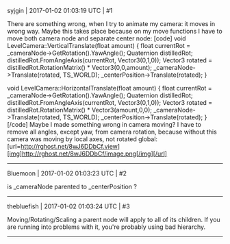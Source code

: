 syjgin | 2017-01-02 01:03:19 UTC | #1

There are something wrong, when I try to animate my camera: it moves in wrong way. Maybe this takes place because on my move functions I have to move both camera node and separate center node:
[code]
void LevelCamera::VerticalTranslate(float amount)
{
    float currentRot = _cameraNode->GetRotation().YawAngle();
    Quaternion distilledRot;
    distilledRot.FromAngleAxis(currentRot, Vector3(0,1,0));
    Vector3 rotated = distilledRot.RotationMatrix() * Vector3(0,0,amount);
    _cameraNode->Translate(rotated, TS_WORLD);
    _centerPosition->Translate(rotated);
}

void LevelCamera::HorizontalTranslate(float amount)
{
    float currentRot = _cameraNode->GetRotation().YawAngle();
    Quaternion distilledRot;
    distilledRot.FromAngleAxis(currentRot, Vector3(0,1,0));
    Vector3 rotated = distilledRot.RotationMatrix() * Vector3(amount,0,0);
    _cameraNode->Translate(rotated, TS_WORLD);
    _centerPosition->Translate(rotated);
}
[/code]
Maybe I made something wrong in camera moving? I have to remove all angles, except yaw, from camera rotation, because without this camera was moving by local axes, not rotated global: [url=http://rghost.net/8wJ6DDbCf.view][img]http://rghost.net/8wJ6DDbCf/image.png[/img][/url]

-------------------------

Bluemoon | 2017-01-02 01:03:23 UTC | #2

is _cameraNode parented to _centerPosition ?

-------------------------

thebluefish | 2017-01-02 01:03:24 UTC | #3

Moving/Rotating/Scaling a parent node will apply to all of its children. If you are running into problems with it, you're probably using bad hierarchy.

-------------------------

